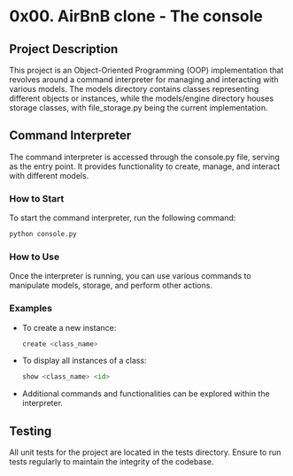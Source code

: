 # 0x00. AirBnB clone - The console

## Project Description
This project is an Object-Oriented Programming (OOP) implementation that revolves around a command interpreter for managing and interacting with various models. The models directory contains classes representing different objects or instances, while the models/engine directory houses storage classes, with file_storage.py being the current implementation.

## Command Interpreter
The command interpreter is accessed through the console.py file, serving as the entry point. It provides functionality to create, manage, and interact with different models.

### How to Start
To start the command interpreter, run the following command:
```bash
python console.py
```

### How to Use
Once the interpreter is running, you can use various commands to manipulate models, storage, and perform other actions.

### Examples
- To create a new instance:
  ```python
  create <class_name>
  ```

- To display all instances of a class:
  ```python
  show <class_name> <id>
  ```

- Additional commands and functionalities can be explored within the interpreter.

## Testing
All unit tests for the project are located in the tests directory. Ensure to run tests regularly to maintain the integrity of the codebase.
